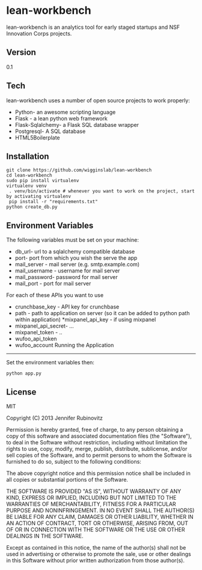 lean-workbench
=========

lean-workbench is an analytics tool for early staged startups and NSF Innovation Corps projects.


Version
-

0.1

Tech
-----------

lean-workbench uses a number of open source projects to work properly:

* Python- an awesome scripting language
* Flask - a lean python web framework
* Flask-Sqlalchemy- a Flask SQL database wrapper
* Postgresql- A SQL database
* HTML5Boilerplate
 
Installation
--------------

```
git clone https://github.com/wigginslab/lean-workbench
cd lean-workbench
sudo pip install virtualenv
virtualenv venv
 . venv/bin/activate # whenever you want to work on the project, start by activating virtualenv
 pip install -r "requirements.txt"
python create_db.py
```
Environment Variables
--------------------
The following variables must be set on your machine:

* db_url- url to a sqlalchemy compatible database
* port- port from which you wish the serve the app
* mail_server - mail server (e.g. smtp.example.com)
* mail_username - username for mail server
* mail_password- password for mail server
* mail_port - port for mail server

For each of these APIs you want to use

* crunchbase_key - API key for crunchbase
* path - path to application on server (so it can be added to python path within application)
*mixpanel_api_key - if using mixpanel
* mixpanel_api_secret- ...
* mixpanel_token - ..
* wufoo_api_token 
* wufoo_account
Running the Application
---------------------------
Set the environment variables then:
```
python app.py
```

License
-

MIT

Copyright (C) 2013 Jennifer Rubinovitz

Permission is hereby granted, free of charge, to any person obtaining a copy of this software and associated documentation files (the "Software"), to deal in the Software without restriction, including without limitation the rights to use, copy, modify, merge, publish, distribute, sublicense, and/or sell copies of the Software, and to permit persons to whom the Software is furnished to do so, subject to the following conditions:

The above copyright notice and this permission notice shall be included in all copies or substantial portions of the Software.

THE SOFTWARE IS PROVIDED "AS IS", WITHOUT WARRANTY OF ANY KIND, EXPRESS OR IMPLIED, INCLUDING BUT NOT LIMITED TO THE WARRANTIES OF MERCHANTABILITY, FITNESS FOR A PARTICULAR PURPOSE AND NONINFRINGEMENT. IN NO EVENT SHALL THE AUTHOR(S) BE LIABLE FOR ANY CLAIM, DAMAGES OR OTHER LIABILITY, WHETHER IN AN ACTION OF CONTRACT, TORT OR OTHERWISE, ARISING FROM, OUT OF OR IN CONNECTION WITH THE SOFTWARE OR THE USE OR OTHER DEALINGS IN THE SOFTWARE.

Except as contained in this notice, the name of the author(s) shall not be used in advertising or otherwise to promote the sale, use or other dealings in this Software without prior written authorization from those author(s).
